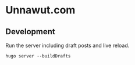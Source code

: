 # Unnawut.com

## Development

Run the server including draft posts and live reload.

```shell
hugo server --buildDrafts
```
